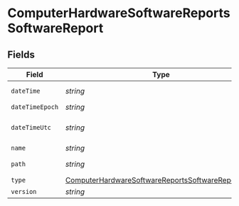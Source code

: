# ComputerHardwareSoftwareReportsSoftwareReport


## Fields

| Field                                                                                                                         | Type                                                                                                                          | Required                                                                                                                      | Description                                                                                                                   | Example                                                                                                                       |
| ----------------------------------------------------------------------------------------------------------------------------- | ----------------------------------------------------------------------------------------------------------------------------- | ----------------------------------------------------------------------------------------------------------------------------- | ----------------------------------------------------------------------------------------------------------------------------- | ----------------------------------------------------------------------------------------------------------------------------- |
| `dateTime`                                                                                                                    | *string*                                                                                                                      | :heavy_minus_sign:                                                                                                            | N/A                                                                                                                           | 2017-07-07 18:37:04                                                                                                           |
| `dateTimeEpoch`                                                                                                               | *string*                                                                                                                      | :heavy_minus_sign:                                                                                                            | N/A                                                                                                                           | 1499470624555                                                                                                                 |
| `dateTimeUtc`                                                                                                                 | *string*                                                                                                                      | :heavy_minus_sign:                                                                                                            | N/A                                                                                                                           | 2017-07-07T18:37:04.555-0500                                                                                                  |
| `name`                                                                                                                        | *string*                                                                                                                      | :heavy_minus_sign:                                                                                                            | N/A                                                                                                                           | Parallels Desktop.app                                                                                                         |
| `path`                                                                                                                        | *string*                                                                                                                      | :heavy_minus_sign:                                                                                                            | N/A                                                                                                                           | /Applications/Parallels Desktop.app                                                                                           |
| `type`                                                                                                                        | [ComputerHardwareSoftwareReportsSoftwareReportType](../../models/shared/computerhardwaresoftwarereportssoftwarereporttype.md) | :heavy_minus_sign:                                                                                                            | N/A                                                                                                                           |                                                                                                                               |
| `version`                                                                                                                     | *string*                                                                                                                      | :heavy_minus_sign:                                                                                                            | N/A                                                                                                                           | 9.0                                                                                                                           |